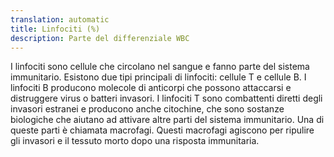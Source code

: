 ```yaml
---
translation: automatic
title: Linfociti (%)
description: Parte del differenziale WBC
---
```


I linfociti sono cellule che circolano nel sangue e fanno parte del sistema immunitario. Esistono due tipi principali di linfociti: cellule T e cellule B. I linfociti B producono molecole di anticorpi che possono attaccarsi e distruggere virus o batteri invasori. I linfociti T sono combattenti diretti degli invasori estranei e producono anche citochine, che sono sostanze biologiche che aiutano ad attivare altre parti del sistema immunitario. Una di queste parti è chiamata macrofagi. Questi macrofagi agiscono per ripulire gli invasori e il tessuto morto dopo una risposta immunitaria.
